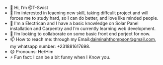 - 👋 Hi, I’m @T-Swist
- 👀 I’m interested in leaening new skill, taking diffculit project and will forces me to study hard, so I can do better, and love like minded people.
- 🌱 I'm a Electrican and  I have a basic knowledge on Solar Panel installation and Carpentry and I’m currently learning web development.
- 💞️ I’m looking to collaborate on some basic front end porject for now. 
- 📫 How to reach me: through my Email:daiminahthompson@gmail.com, my whatsapp number: +231881617698.
- 😄 Pronouns: He/Him
- ⚡ Fun fact: I can be a bit funny when I Know you.


<!---
T-Swist/T-Swist is a ✨ special ✨ repository because its `README.md` (this file) appears on your GitHub profile.
You can click the Preview link to take a look at your changes.
--->
